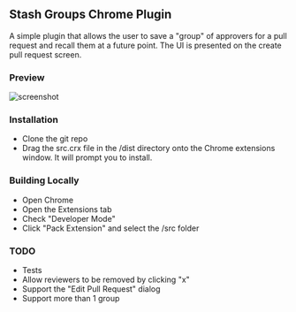 ## Stash Groups Chrome Plugin ##

A simple plugin that allows the user to save a "group" of approvers for a pull request and recall them at a future point.  The UI is presented on the create pull request screen.

### Preview ###

![screenshot](https://github.com/tstone/stash-groups-extension/raw/master/doc/ss.png)

### Installation ###

- Clone the git repo
- Drag the src.crx file in the /dist directory onto the Chrome extensions window.  It will prompt you to install.

### Building Locally ###

- Open Chrome
- Open the Extensions tab
- Check "Developer Mode"
- Click "Pack Extension" and select the /src folder

### TODO ###

- Tests
- Allow reviewers to be removed by clicking "x"
- Support the "Edit Pull Request" dialog
- Support more than 1 group
